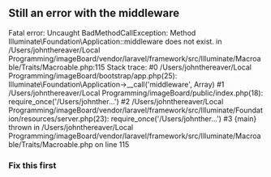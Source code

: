 ## Still an error with the middleware

Fatal error: Uncaught BadMethodCallException: Method Illuminate\Foundation\Application::middleware does not exist. in /Users/johnthereaver/Local Programming/imageBoard/vendor/laravel/framework/src/Illuminate/Macroable/Traits/Macroable.php:115 Stack trace: #0 /Users/johnthereaver/Local Programming/imageBoard/bootstrap/app.php(25): Illuminate\Foundation\Application->__call('middleware', Array) #1 /Users/johnthereaver/Local Programming/imageBoard/public/index.php(18): require_once('/Users/johnther...') #2 /Users/johnthereaver/Local Programming/imageBoard/vendor/laravel/framework/src/Illuminate/Foundation/resources/server.php(23): require_once('/Users/johnther...') #3 {main} thrown in /Users/johnthereaver/Local Programming/imageBoard/vendor/laravel/framework/src/Illuminate/Macroable/Traits/Macroable.php on line 115

### Fix this first